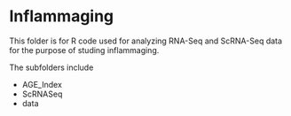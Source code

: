 # Inflammaging

This folder is for R code used for analyzing RNA-Seq and ScRNA-Seq data for the purpose of studing inflammaging.

The subfolders include

- AGE_Index
- ScRNASeq
- data 